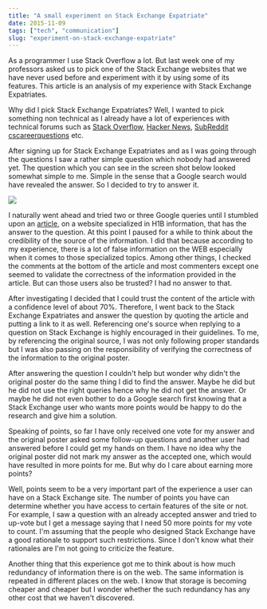 ```yaml
---
title: "A small experiment on Stack Exchange Expatriate"
date: 2015-11-09
tags: ["tech", "communication"]
slug: "experiment-on-stack-exchange-expatriate"
---
```



As a programmer I use Stack Overflow a lot. But last week one of my professors asked us to pick one of the Stack Exchange websites that we have never used before and experiment with it by using some of its features. This article is an analysis of my experience with Stack Exchange Expatriates. 

Why did I pick Stack Exchange Expatriates? Well, I wanted to pick something non technical as I already have a lot of experiences with technical forums such as [Stack Overflow](http://stackoverflow.com/), [Hacker News](https://news.ycombinator.com/), [SubReddit cscareerquestions](https://www.reddit.com/r/cscareerquestions) etc.

After signing up for Stack Exchange Expatriates and as I was going through the questions I saw a rather simple question which nobody had answered yet. The question which you can see in the screen shot below looked somewhat simple to me. Simple in the sense that a Google search would have revealed the answer. So I decided to try to answer it. 

<img src ="/images/stackexchange.png" class="img-responsive img-rounded" />

I naturally went ahead and tried two or three Google queries until I stumbled upon an [article](http://www.h1bwiki.com/h-1b-amendment-requirements/), on a website specialized in H1B information, that has the answer to the question. At this point I paused for a while to think about the credibility of the source of the information. I did that because according to my experience, there is a lot of false information on the WEB especially when it comes to those specialized topics. Among other things, I checked the comments at the bottom of the article and most commenters except one seemed to validate the correctness of the information provided in the article. But can those users also be trusted? I had no answer to that. 

After investigating I decided that I could trust the content of the article with a confidence level of about 70%. Therefore, I went back to the Stack Exchange Expatriates and answer the question by quoting the article and putting a link to it as well. Referencing one's source when replying to a question on Stack Exchange is highly encouraged in their guidelines. To me, by referencing the original source, I was not only following proper standards but I was also passing on the responsibility of verifying the correctness of the information to the original poster. 

After answering the question I couldn't help but wonder why didn't the original poster do the same thing I did to find the answer. Maybe he did but he did not use the right queries hence why he did not get the answer. Or maybe he did not even bother to do a Google search first knowing that a Stack Exchange user who wants more points would be happy to do the research and give him a solution. 

Speaking of points, so far I have only received one vote for my answer and the original poster asked some follow-up questions and another user had answered before I could get my hands on them. I have no idea why the original poster did not mark my answer as the accepted one, which would have resulted in more points for me. But why do I care about earning more points?

Well, points seem to be a very important part of the experience a user can have on a Stack Exchange site. The number of points you have can determine whether you have access to certain features of the site or not. For example, I saw a question with an already accepted answer and tried to up-vote but I get a message saying that I need 50 more points for my vote to count. I'm assuming that the people who designed Stack Exchange have a good rationale to support such restrictions. Since I don't know what their rationales are I'm not going to criticize the feature. 

Another thing that this experience got me to think about is how much redundancy of information there is on the web. The same information is repeated in different places on the web. I know that storage is becoming cheaper and cheaper but I wonder whether the such redundancy has any other cost that we haven't discovered. 



